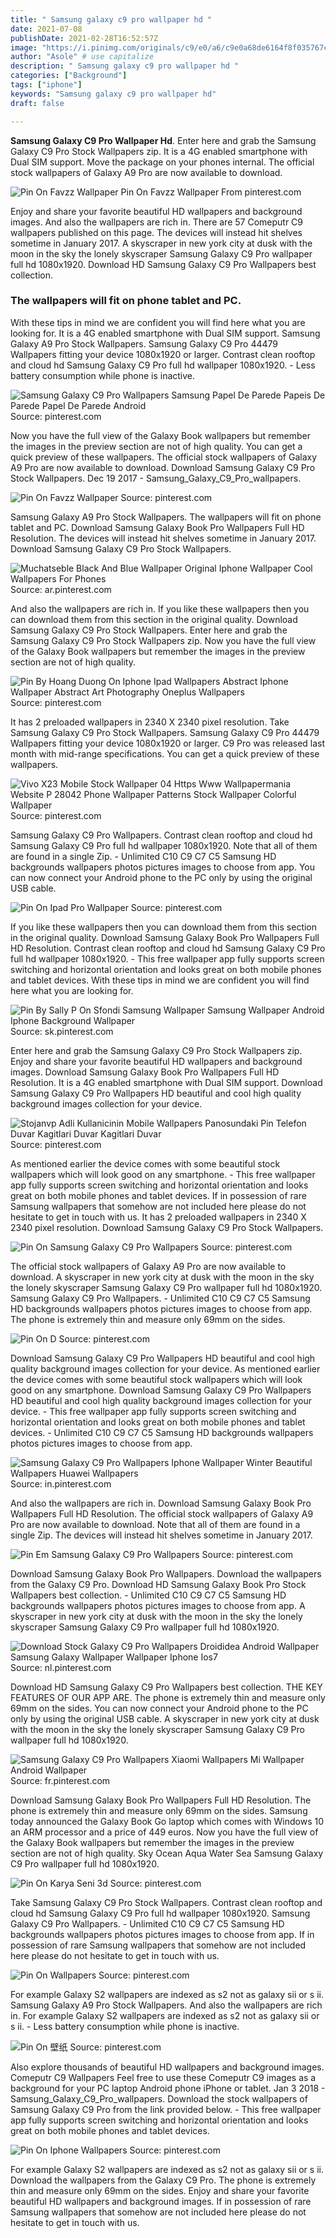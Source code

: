 ```yaml
---
title: " Samsung galaxy c9 pro wallpaper hd "
date: 2021-07-08
publishDate: 2021-02-28T16:52:57Z
image: "https://i.pinimg.com/originals/c9/e0/a6/c9e0a68de6164f8f035767c66a866beb.jpg"
author: "Asole" # use capitalize
description: " Samsung galaxy c9 pro wallpaper hd "
categories: ["Background"]
tags: ["iphone"]
keywords: "Samsung galaxy c9 pro wallpaper hd"
draft: false

---
```



**Samsung Galaxy C9 Pro Wallpaper Hd**. Enter here and grab the Samsung Galaxy C9 Pro Stock Wallpapers zip. It is a 4G enabled smartphone with Dual SIM support. Move the package on your phones internal. The official stock wallpapers of Galaxy A9 Pro are now available to download.

![Pin On Favzz Wallpaper](https://i.pinimg.com/564x/c9/67/4c/c9674c76c9acf3095fe7bd9dd3f4b806.jpg "Pin On Favzz Wallpaper")
Pin On Favzz Wallpaper From pinterest.com


Enjoy and share your favorite beautiful HD wallpapers and background images. And also the wallpapers are rich in. There are 57 Comeputr C9 wallpapers published on this page. The devices will instead hit shelves sometime in January 2017. A skyscraper in new york city at dusk with the moon in the sky the lonely skyscraper Samsung Galaxy C9 Pro wallpaper full hd 1080x1920. Download HD Samsung Galaxy C9 Pro Wallpapers best collection.

### The wallpapers will fit on phone tablet and PC.

With these tips in mind we are confident you will find here what you are looking for. It is a 4G enabled smartphone with Dual SIM support. Samsung Galaxy A9 Pro Stock Wallpapers. Samsung Galaxy C9 Pro 44479 Wallpapers fitting your device 1080x1920 or larger. Contrast clean rooftop and cloud hd Samsung Galaxy C9 Pro full hd wallpaper 1080x1920. - Less battery consumption while phone is inactive.


![Samsung Galaxy C9 Pro Wallpapers Samsung Papel De Parede Papeis De Parede Papel De Parede Android](https://i.pinimg.com/736x/33/d4/26/33d4261e3a7af40ee9ec0c9690c89406.jpg "Samsung Galaxy C9 Pro Wallpapers Samsung Papel De Parede Papeis De Parede Papel De Parede Android")
Source: pinterest.com

Now you have the full view of the Galaxy Book wallpapers but remember the images in the preview section are not of high quality. You can get a quick preview of these wallpapers. The official stock wallpapers of Galaxy A9 Pro are now available to download. Download Samsung Galaxy C9 Pro Stock Wallpapers. Dec 19 2017 - Samsung_Galaxy_C9_Pro_wallpapers.

![Pin On Favzz Wallpaper](https://i.pinimg.com/564x/c9/67/4c/c9674c76c9acf3095fe7bd9dd3f4b806.jpg "Pin On Favzz Wallpaper")
Source: pinterest.com

Samsung Galaxy A9 Pro Stock Wallpapers. The wallpapers will fit on phone tablet and PC. Download Samsung Galaxy Book Pro Wallpapers Full HD Resolution. The devices will instead hit shelves sometime in January 2017. Download Samsung Galaxy C9 Pro Stock Wallpapers.

![Muchatseble Black And Blue Wallpaper Original Iphone Wallpaper Cool Wallpapers For Phones](https://i.pinimg.com/originals/10/6d/ad/106dad3eae998267f9b70f7ca0563ee4.jpg "Muchatseble Black And Blue Wallpaper Original Iphone Wallpaper Cool Wallpapers For Phones")
Source: ar.pinterest.com

And also the wallpapers are rich in. If you like these wallpapers then you can download them from this section in the original quality. Download Samsung Galaxy C9 Pro Stock Wallpapers. Enter here and grab the Samsung Galaxy C9 Pro Stock Wallpapers zip. Now you have the full view of the Galaxy Book wallpapers but remember the images in the preview section are not of high quality.

![Pin By Hoang Duong On Iphone Ipad Wallpapers Abstract Iphone Wallpaper Abstract Art Photography Oneplus Wallpapers](https://i.pinimg.com/originals/41/38/c9/4138c99a6b5816a0d130fb3948736311.jpg "Pin By Hoang Duong On Iphone Ipad Wallpapers Abstract Iphone Wallpaper Abstract Art Photography Oneplus Wallpapers")
Source: pinterest.com

It has 2 preloaded wallpapers in 2340 X 2340 pixel resolution. Take Samsung Galaxy C9 Pro Stock Wallpapers. Samsung Galaxy C9 Pro 44479 Wallpapers fitting your device 1080x1920 or larger. C9 Pro was released last month with mid-range specifications. You can get a quick preview of these wallpapers.

![Vivo X23 Mobile Stock Wallpaper 04 Https Www Wallpapermania Website P 28042 Phone Wallpaper Patterns Stock Wallpaper Colorful Wallpaper](https://i.pinimg.com/originals/44/69/c9/4469c9b39c9087bb650bda9e42d73d4f.jpg "Vivo X23 Mobile Stock Wallpaper 04 Https Www Wallpapermania Website P 28042 Phone Wallpaper Patterns Stock Wallpaper Colorful Wallpaper")
Source: pinterest.com

Samsung Galaxy C9 Pro Wallpapers. Contrast clean rooftop and cloud hd Samsung Galaxy C9 Pro full hd wallpaper 1080x1920. Note that all of them are found in a single Zip. - Unlimited C10 C9 C7 C5 Samsung HD backgrounds wallpapers photos pictures images to choose from app. You can now connect your Android phone to the PC only by using the original USB cable.

![Pin On Ipad Pro Wallpaper](https://i.pinimg.com/236x/c9/dd/86/c9dd86cb14f30ab69fadf01fda7dd158.jpg "Pin On Ipad Pro Wallpaper")
Source: pinterest.com

If you like these wallpapers then you can download them from this section in the original quality. Download Samsung Galaxy Book Pro Wallpapers Full HD Resolution. Contrast clean rooftop and cloud hd Samsung Galaxy C9 Pro full hd wallpaper 1080x1920. - This free wallpaper app fully supports screen switching and horizontal orientation and looks great on both mobile phones and tablet devices. With these tips in mind we are confident you will find here what you are looking for.

![Pin By Sally P On Sfondi Samsung Wallpaper Samsung Wallpaper Android Iphone Background Wallpaper](https://i.pinimg.com/736x/45/6f/c9/456fc9aaa422b5ea2ef08491eac43cd0.jpg "Pin By Sally P On Sfondi Samsung Wallpaper Samsung Wallpaper Android Iphone Background Wallpaper")
Source: sk.pinterest.com

Enter here and grab the Samsung Galaxy C9 Pro Stock Wallpapers zip. Enjoy and share your favorite beautiful HD wallpapers and background images. Download Samsung Galaxy Book Pro Wallpapers Full HD Resolution. It is a 4G enabled smartphone with Dual SIM support. Download Samsung Galaxy C9 Pro Wallpapers HD beautiful and cool high quality background images collection for your device.

![Stojanvp Adli Kullanicinin Mobile Wallpapers Panosundaki Pin Telefon Duvar Kagitlari Duvar Kagitlari Duvar](https://i.pinimg.com/originals/44/93/b8/4493b84154af9d89fcc5f4a8bbcedc79.jpg "Stojanvp Adli Kullanicinin Mobile Wallpapers Panosundaki Pin Telefon Duvar Kagitlari Duvar Kagitlari Duvar")
Source: pinterest.com

As mentioned earlier the device comes with some beautiful stock wallpapers which will look good on any smartphone. - This free wallpaper app fully supports screen switching and horizontal orientation and looks great on both mobile phones and tablet devices. If in possession of rare Samsung wallpapers that somehow are not included here please do not hesitate to get in touch with us. It has 2 preloaded wallpapers in 2340 X 2340 pixel resolution. Download Samsung Galaxy C9 Pro Stock Wallpapers.

![Pin On Samsung Galaxy C9 Pro Wallpapers](https://i.pinimg.com/736x/7e/c8/45/7ec845db6e984fe7fc9159e3b8e16616.jpg "Pin On Samsung Galaxy C9 Pro Wallpapers")
Source: pinterest.com

The official stock wallpapers of Galaxy A9 Pro are now available to download. A skyscraper in new york city at dusk with the moon in the sky the lonely skyscraper Samsung Galaxy C9 Pro wallpaper full hd 1080x1920. Samsung Galaxy C9 Pro Wallpapers. - Unlimited C10 C9 C7 C5 Samsung HD backgrounds wallpapers photos pictures images to choose from app. The phone is extremely thin and measure only 69mm on the sides.

![Pin On D](https://i.pinimg.com/originals/35/41/c9/3541c9a2a74c461b4a89a035acefdd2c.png "Pin On D")
Source: pinterest.com

Download Samsung Galaxy C9 Pro Wallpapers HD beautiful and cool high quality background images collection for your device. As mentioned earlier the device comes with some beautiful stock wallpapers which will look good on any smartphone. Download Samsung Galaxy C9 Pro Wallpapers HD beautiful and cool high quality background images collection for your device. - This free wallpaper app fully supports screen switching and horizontal orientation and looks great on both mobile phones and tablet devices. - Unlimited C10 C9 C7 C5 Samsung HD backgrounds wallpapers photos pictures images to choose from app.

![Samsung Galaxy C9 Pro Wallpapers Iphone Wallpaper Winter Beautiful Wallpapers Huawei Wallpapers](https://i.pinimg.com/originals/11/d1/57/11d1574cfa2a0a0a00f7bae46ab9f453.jpg "Samsung Galaxy C9 Pro Wallpapers Iphone Wallpaper Winter Beautiful Wallpapers Huawei Wallpapers")
Source: in.pinterest.com

And also the wallpapers are rich in. Download Samsung Galaxy Book Pro Wallpapers Full HD Resolution. The official stock wallpapers of Galaxy A9 Pro are now available to download. Note that all of them are found in a single Zip. The devices will instead hit shelves sometime in January 2017.

![Pin Em Samsung Galaxy C9 Pro Wallpapers](https://i.pinimg.com/736x/37/0f/60/370f6064d28f0199a45b47e664d29429.jpg "Pin Em Samsung Galaxy C9 Pro Wallpapers")
Source: pinterest.com

Download Samsung Galaxy Book Pro Wallpapers. Download the wallpapers from the Galaxy C9 Pro. Download HD Samsung Galaxy Book Pro Stock Wallpapers best collection. - Unlimited C10 C9 C7 C5 Samsung HD backgrounds wallpapers photos pictures images to choose from app. A skyscraper in new york city at dusk with the moon in the sky the lonely skyscraper Samsung Galaxy C9 Pro wallpaper full hd 1080x1920.

![Download Stock Galaxy C9 Pro Wallpapers Droididea Android Wallpaper Samsung Galaxy Wallpaper Wallpaper Iphone Ios7](https://i.pinimg.com/originals/0a/50/92/0a50928961cae53a74a3e884eb1c13d5.png "Download Stock Galaxy C9 Pro Wallpapers Droididea Android Wallpaper Samsung Galaxy Wallpaper Wallpaper Iphone Ios7")
Source: nl.pinterest.com

Download HD Samsung Galaxy C9 Pro Wallpapers best collection. THE KEY FEATURES OF OUR APP ARE. The phone is extremely thin and measure only 69mm on the sides. You can now connect your Android phone to the PC only by using the original USB cable. A skyscraper in new york city at dusk with the moon in the sky the lonely skyscraper Samsung Galaxy C9 Pro wallpaper full hd 1080x1920.

![Samsung Galaxy C9 Pro Wallpapers Xiaomi Wallpapers Mi Wallpaper Android Wallpaper](https://i.pinimg.com/originals/fe/d3/1b/fed31bc6395ed0212c409a1f9b52b6aa.jpg "Samsung Galaxy C9 Pro Wallpapers Xiaomi Wallpapers Mi Wallpaper Android Wallpaper")
Source: fr.pinterest.com

Download Samsung Galaxy Book Pro Wallpapers Full HD Resolution. The phone is extremely thin and measure only 69mm on the sides. Samsung today announced the Galaxy Book Go laptop which comes with Windows 10 an ARM processor and a price of 449 euros. Now you have the full view of the Galaxy Book wallpapers but remember the images in the preview section are not of high quality. Sky Ocean Aqua Water Sea Samsung Galaxy C9 Pro wallpaper full hd 1080x1920.

![Pin On Karya Seni 3d](https://i.pinimg.com/originals/c9/9f/25/c99f25f8c1f27c694d418dde29c86fd5.jpg "Pin On Karya Seni 3d")
Source: pinterest.com

Take Samsung Galaxy C9 Pro Stock Wallpapers. Contrast clean rooftop and cloud hd Samsung Galaxy C9 Pro full hd wallpaper 1080x1920. Samsung Galaxy C9 Pro Wallpapers. - Unlimited C10 C9 C7 C5 Samsung HD backgrounds wallpapers photos pictures images to choose from app. If in possession of rare Samsung wallpapers that somehow are not included here please do not hesitate to get in touch with us.

![Pin On Wallpapers](https://i.pinimg.com/originals/c9/6b/bf/c96bbf1b93ebbfcf43e2e3d15462a080.png "Pin On Wallpapers")
Source: pinterest.com

For example Galaxy S2 wallpapers are indexed as s2 not as galaxy sii or s ii. Samsung Galaxy A9 Pro Stock Wallpapers. And also the wallpapers are rich in. For example Galaxy S2 wallpapers are indexed as s2 not as galaxy sii or s ii. - Less battery consumption while phone is inactive.

![Pin On 壁纸](https://i.pinimg.com/originals/f9/60/c9/f960c92ea6c3aa50ed6c4f49993f3714.png "Pin On 壁纸")
Source: pinterest.com

Also explore thousands of beautiful HD wallpapers and background images. Comeputr C9 Wallpapers Feel free to use these Comeputr C9 images as a background for your PC laptop Android phone iPhone or tablet. Jan 3 2018 - Samsung_Galaxy_C9_Pro_wallpapers. Download the stock wallpapers of Samsung Galaxy C9 Pro from the link provided below. - This free wallpaper app fully supports screen switching and horizontal orientation and looks great on both mobile phones and tablet devices.

![Pin On Iphone Wallpapers](https://i.pinimg.com/originals/c9/e0/a6/c9e0a68de6164f8f035767c66a866beb.jpg "Pin On Iphone Wallpapers")
Source: pinterest.com

For example Galaxy S2 wallpapers are indexed as s2 not as galaxy sii or s ii. Download the wallpapers from the Galaxy C9 Pro. The phone is extremely thin and measure only 69mm on the sides. Enjoy and share your favorite beautiful HD wallpapers and background images. If in possession of rare Samsung wallpapers that somehow are not included here please do not hesitate to get in touch with us.

